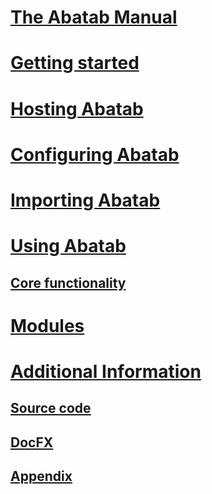 # [The Abatab Manual](index.md)
<!--Overview
    Features
    Requirements
    About this manual-->

# [Getting started](manGettingStarted.md)
<!--Overview-->

# [Hosting Abatab](manHostingAbatab.md)
<!--Overview
    Hosting with Nestmart
    Self-hosting step by step-->

# [Configuring Abatab](manConfiguringAbatab.md)
<!--Overview
    List of local settings-->

# [Importing Abatab](manImportingAbatab.md)
<!--Overview-->

# [Using Abatab](manUsingAbatab.md)
<!--Overview
    ScriptLink-->

## [Core functionality](manCoreFunctionality.md)
<!--Overview
    Logging-->

# [Modules](manModule.md)
<!--Overview
    Common
    Progress Note
    Prototype
    Quick Medication Order
    Testing
    Modifying existing modules
    Creating new modules-->

# [Additional Information](manAdditionalInformation.md)

## [Source code](manSourceCode.md)
<!--Overview-->

## [DocFX](manDocFx.md)
<!--Overview-->

## [Appendix](manAppendix.md)
<!--Overview
    OptionObject
    Script Parameter
    ScriptLink-->
